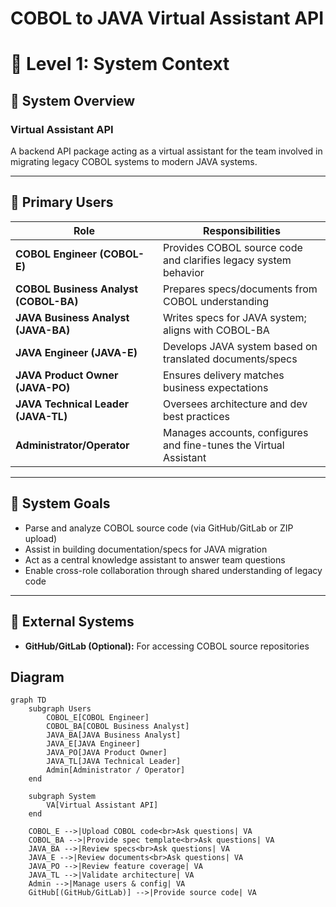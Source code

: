 # COBOL to JAVA Virtual Assistant API


# 🧭 Level 1: System Context

## 🔷 System Overview

### Virtual Assistant API
A backend API package acting as a virtual assistant for the team involved in migrating legacy COBOL systems to modern JAVA systems.

---

## 👥 Primary Users

| Role                    | Responsibilities                                                                 |
|-------------------------|----------------------------------------------------------------------------------|
| **COBOL Engineer (COBOL-E)**     | Provides COBOL source code and clarifies legacy system behavior               |
| **COBOL Business Analyst (COBOL-BA)** | Prepares specs/documents from COBOL understanding                             |
| **JAVA Business Analyst (JAVA-BA)**   | Writes specs for JAVA system; aligns with COBOL-BA                             |
| **JAVA Engineer (JAVA-E)**       | Develops JAVA system based on translated documents/specs                      |
| **JAVA Product Owner (JAVA-PO)** | Ensures delivery matches business expectations                               |
| **JAVA Technical Leader (JAVA-TL)**   | Oversees architecture and dev best practices                                  |
| **Administrator/Operator**      | Manages accounts, configures and fine-tunes the Virtual Assistant             |

---

## 🎯 System Goals

- Parse and analyze COBOL source code (via GitHub/GitLab or ZIP upload)
- Assist in building documentation/specs for JAVA migration
- Act as a central knowledge assistant to answer team questions
- Enable cross-role collaboration through shared understanding of legacy code

---

## 🔗 External Systems

- **GitHub/GitLab (Optional):** For accessing COBOL source repositories

## Diagram

```mermaid
graph TD
    subgraph Users
        COBOL_E[COBOL Engineer]
        COBOL_BA[COBOL Business Analyst]
        JAVA_BA[JAVA Business Analyst]
        JAVA_E[JAVA Engineer]
        JAVA_PO[JAVA Product Owner]
        JAVA_TL[JAVA Technical Leader]
        Admin[Administrator / Operator]
    end

    subgraph System
        VA[Virtual Assistant API]
    end

    COBOL_E -->|Upload COBOL code<br>Ask questions| VA
    COBOL_BA -->|Provide spec template<br>Ask questions| VA
    JAVA_BA -->|Review specs<br>Ask questions| VA
    JAVA_E -->|Review documents<br>Ask questions| VA
    JAVA_PO -->|Review feature coverage| VA
    JAVA_TL -->|Validate architecture| VA
    Admin -->|Manage users & config| VA
    GitHub[(GitHub/GitLab)] -->|Provide source code| VA

```
